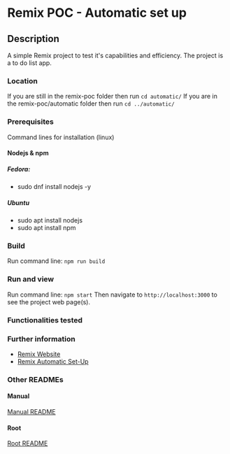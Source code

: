 # Remix POC - Automatic set up

## Description
A simple Remix project to test it's capabilities and efficiency.
The project is a to do list app.

### Location
If you are still in the remix-poc folder then run `cd automatic/`
If you are in the remix-poc/automatic folder then run `cd ../automatic/`

### Prerequisites
Command lines for installation (linux)

#### Nodejs & npm
##### Fedora:
- sudo dnf install nodejs -y
##### Ubuntu
- sudo apt install nodejs
- sudo apt install npm

### Build
Run command line: `npm run build`

### Run and view
Run command line: `npm start`
Then navigate to `http://localhost:3000` to see the project web page(s).

### Functionalities tested

### Further information
- [Remix Website](https://remix.run/)
- [Remix Automatic Set-Up](https://remix.run/docs/en/main/other-api/create-remix)

### Other READMEs
#### Manual
[Manual README](../manual/README.md)
#### Root
[Root README](../README.md)
